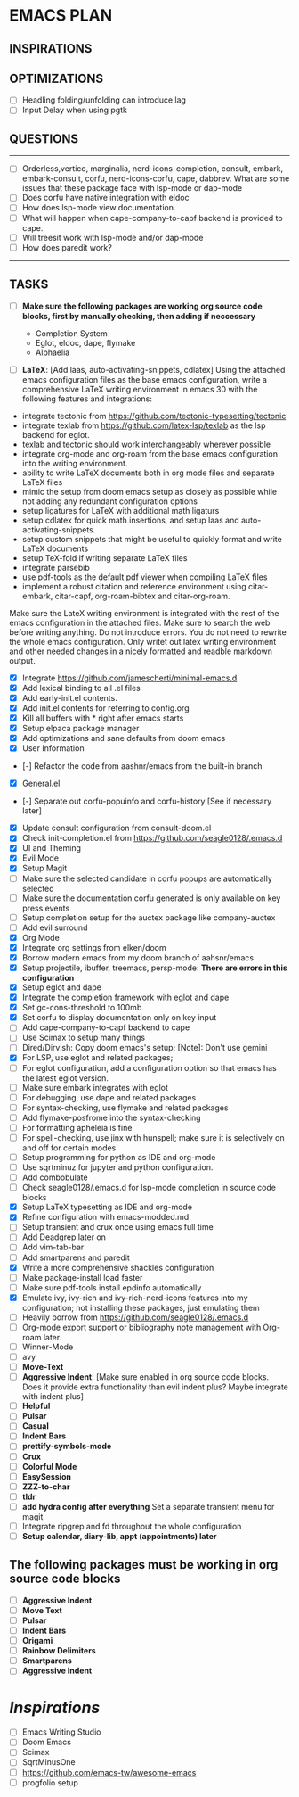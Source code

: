 # EMACS PLAN

## INSPIRATIONS

## OPTIMIZATIONS

- [ ] Headling folding/unfolding can introduce lag
- [ ] Input Delay when using pgtk

## QUESTIONS

---

- [ ] Orderless,vertico, marginalia, nerd-icons-completion, consult, embark, embark-consult, corfu, nerd-icons-corfu, cape, dabbrev. What are some issues that these package face with lsp-mode or dap-mode
- [ ] Does corfu have native integration with eldoc
- [ ] How does lsp-mode view documentation.
- [ ] What will happen when cape-company-to-capf backend is provided to cape.
- [ ] Will treesit work with lsp-mode and/or dap-mode
- [ ] How does paredit work?

---

## TASKS

- [ ] **Make sure the following packages are working org source code blocks, first by manually checking, then adding if neccessary**
  - Completion System
  - Eglot, eldoc, dape, flymake
  - Alphaelia

- [ ] **LaTeX**: [Add laas, auto-activating-snippets, cdlatex]
      Using the attached emacs configuration files as the base emacs configuration, write a comprehensive LaTeX writing environment in emacs 30 with the following features and integrations:
- integrate tectonic from <https://github.com/tectonic-typesetting/tectonic>
- integrate texlab from <https://github.com/latex-lsp/texlab> as the lsp backend for eglot.
- texlab and tectonic should work interchangeably wherever possible
- integrate org-mode and org-roam from the base emacs configuration into the writing environment.
- ability to write LaTeX documents both in org mode files and separate LaTeX files
- mimic the setup from doom emacs setup as closely as possible while not adding any redundant configuration options
- setup ligatures for LaTeX with additional math ligaturs
- setup cdlatex for quick math insertions, and setup laas and auto-activating-snippets.
- setup custom snippets that might be useful to quickly format and write LaTeX documents
- setup TeX-fold if writing separate LaTeX files
- integrate parsebib
- use pdf-tools as the default pdf viewer when compiling LaTeX files
- implement a robust citation and reference environment using citar-embark, citar-capf, org-roam-bibtex and citar-org-roam.

Make sure the LateX writing environment is integrated with the rest of the emacs configuration in the attached files. Make sure to search the web before writing anything. Do not introduce errors. You do not need to rewrite the whole emacs configuration. Only writet out latex writing environment and other needed changes in a nicely formatted and readble markdown output.

- [x] Integrate <https://github.com/jamescherti/minimal-emacs.d>
- [x] Add lexical binding to all .el files
- [x] Add early-init.el contents.
- [x] Add init.el contents for referring to config.org
- [x] Kill all buffers with \* right after emacs starts
- [x] Setup elpaca package manager
- [x] Add optimizations and sane defaults from doom emacs
- [x] User Information
- [-] Refactor the code from aashnr/emacs from the built-in branch
- [x] General.el
- [-] Separate out corfu-popuinfo and corfu-history [See if necessary later]
- [x] Update consult configuration from consult-doom.el
- [x] Check init-completion.el from <https://github.com/seagle0128/.emacs.d>
- [x] UI and Theming
- [x] Evil Mode
- [x] Setup Magit
- [ ] Make sure the selected candidate in corfu popups are automatically selected
- [ ] Make sure the documentation corfu generated is only available on key press events
- [ ] Setup completion setup for the auctex package like company-auctex
- [ ] Add evil surround
- [x] Org Mode
- [x] Integrate org settings from elken/doom
- [x] Borrow modern emacs from my doom branch of aahsnr/emacs
- [x] Setup projectile, ibuffer, treemacs, persp-mode: **There are errors in this configuration**
- [x] Setup eglot and dape
- [x] Integrate the completion framework with eglot and dape
- [x] Set gc-cons-threshold to 100mb
- [x] Set corfu to display documentation only on key input
- [ ] Add cape-company-to-capf backend to cape
- [ ] Use Scimax to setup many things
- [ ] Dired/Dirvish: Copy doom emacs's setup; [Note]: Don't use gemini
- [x] For LSP, use eglot and related packages;
- [ ] For eglot configuration, add a configuration option so that emacs has the latest eglot version.
- [ ] Make sure embark integrates with eglot
- [ ] For debugging, use dape and related packages
- [ ] For syntax-checking, use flymake and related packages
- [ ] Add flymake-posfrome into the syntax-checking
- [ ] For formatting apheleia is fine
- [ ] For spell-checking, use jinx with hunspell; make sure it is selectively on and off for certain modes
- [ ] Setup programming for python as IDE and org-mode
- [ ] Use sqrtminuz for jupyter and python configuration.
- [ ] Add combobulate
- [ ] Check seagle0128/.emacs.d for lsp-mode completion in source code blocks
- [x] Setup LaTeX typesetting as IDE and org-mode
- [x] Refine configuration with emacs-modded.md
- [ ] Setup transient and crux once using emacs full time
- [ ] Add Deadgrep later on
- [ ] Add vim-tab-bar
- [ ] Add smartparens and paredit
- [x] Write a more comprehensive shackles configuration
- [ ] Make package-install load faster
- [ ] Make sure pdf-tools install epdinfo automatically
- [x] Emulate ivy, ivy-rich and ivy-rich-nerd-icons features into my configuration; not installing these packages, just emulating them
- [ ] Heavily borrow from <https://github.com/seagle0128/.emacs.d>
- [ ] Org-mode export support or bibliography note management with Org-roam later.
- [ ] Winner-Mode
- [ ] avy
- [ ] **Move-Text**
- [ ] **Aggressive Indent**: [Make sure enabled in org source code blocks. Does it provide extra functionality than evil indent plus? Maybe integrate with indent plus]
- [ ] **Helpful**
- [ ] **Pulsar**
- [ ] **Casual**
- [ ] **Indent Bars**
- [ ] **prettify-symbols-mode**
- [ ] **Crux**
- [ ] **Colorful Mode**
- [ ] **EasySession**
- [ ] **ZZZ-to-char**
- [ ] **tldr**
- [ ] **add hydra config after everything**
      Set a separate transient menu for magit
- [ ] Integrate ripgrep and fd throughout the whole configuration
- [ ] **Setup calendar, diary-lib, appt (appointments) later**

## The following packages must be working in org source code blocks

- [ ] **Aggressive Indent**
- [ ] **Move Text**
- [ ] **Pulsar**
- [ ] **Indent Bars**
- [ ] **Origami**
- [ ] **Rainbow Delimiters**
- [ ] **Smartparens**
- [ ] **Aggressive Indent**

# **_Inspirations_**

- [ ] Emacs Writing Studio
- [ ] Doom Emacs
- [ ] Scimax
- [ ] SqrtMinusOne
- [ ] <https://github.com/emacs-tw/awesome-emacs>
- [ ] progfolio setup
